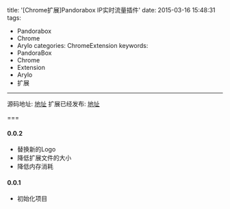 title: '[Chrome扩展]Pandorabox IP实时流量插件'
date: 2015-03-16 15:48:31
tags:
  - Pandorabox
  - Chrome
  - Arylo
categories: ChromeExtension
keywords:
  - PandoraBox
  - Chrome
  - Extension
  - Arylo
  - 扩展
---

源码地址: [地址][github]
扩展已经发布: [地址][chrome]

===

#### 0.0.2
- 替换新的Logo
- 降低扩展文件的大小
- 降低内存消耗

#### 0.0.1
- 初始化项目

[github]: https://github.com/Arylo/Chrome_Extension-PandoraBox_ipbandwidth
[chrome]: https://chrome.google.com/webstore/detail/pandorabox-ipbandwidth/bpehiahnedbihhmhhilnlmjehjcjlkbh
